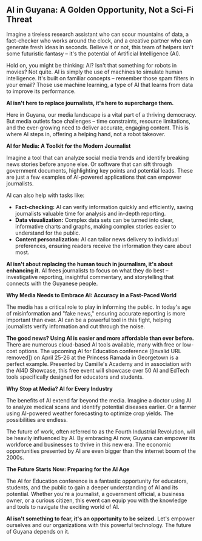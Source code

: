 ## AI in Guyana: A Golden Opportunity, Not a Sci-Fi Threat

Imagine a tireless research assistant who can scour mountains of data, a fact-checker who works around the clock, and a creative partner who can generate fresh ideas in seconds. Believe it or not, this team of helpers isn't some futuristic fantasy – it's the potential of Artificial Intelligence (AI).

Hold on, you might be thinking: AI? Isn't that something for robots in movies? Not quite. AI is simply the use of machines to simulate human intelligence. It's built on familiar concepts – remember those spam filters in your email? Those use machine learning, a type of AI that learns from data to improve its performance.

**AI isn't here to replace journalists, it's here to supercharge them.**

Here in Guyana, our media landscape is a vital part of a thriving democracy. But media outlets face challenges – time constraints, resource limitations, and the ever-growing need to deliver accurate, engaging content. This is where AI steps in, offering a helping hand, not a robot takeover.

**AI for Media: A Toolkit for the Modern Journalist**

Imagine a tool that can analyze social media trends and identify breaking news stories before anyone else. Or software that can sift through government documents, highlighting key points and potential leads. These are just a few examples of AI-powered applications that can empower journalists.

AI can also help with tasks like:

- **Fact-checking:** AI can verify information quickly and efficiently, saving journalists valuable time for analysis and in-depth reporting.
- **Data visualization:** Complex data sets can be turned into clear, informative charts and graphs, making complex stories easier to understand for the public.
- **Content personalization:** AI can tailor news delivery to individual preferences, ensuring readers receive the information they care about most.

**AI isn't about replacing the human touch in journalism, it's about enhancing it.** AI frees journalists to focus on what they do best – investigative reporting, insightful commentary, and storytelling that connects with the Guyanese people.

**Why Media Needs to Embrace AI: Accuracy in a Fast-Paced World**

The media has a critical role to play in informing the public. In today's age of misinformation and "fake news," ensuring accurate reporting is more important than ever. AI can be a powerful tool in this fight, helping journalists verify information and cut through the noise.

**The good news? Using AI is easier and more affordable than ever before.** There are numerous cloud-based AI tools available, many with free or low-cost options. The upcoming AI for Education conference ([invalid URL removed]) on April 25-26 at the Princess Ramada in Georgetown is a perfect example. Presented by Camille's Academy and in association with the AI4D Showcase, this free event will showcase over 50 AI and EdTech tools specifically designed for educators and students.

**Why Stop at Media? AI for Every Industry**

The benefits of AI extend far beyond the media. Imagine a doctor using AI to analyze medical scans and identify potential diseases earlier. Or a farmer using AI-powered weather forecasting to optimize crop yields. The possibilities are endless.

The future of work, often referred to as the Fourth Industrial Revolution, will be heavily influenced by AI. By embracing AI now, Guyana can empower its workforce and businesses to thrive in this new era. The economic opportunities presented by AI are even bigger than the internet boom of the 2000s.

**The Future Starts Now: Preparing for the AI Age**

The AI for Education conference is a fantastic opportunity for educators, students, and the public to gain a deeper understanding of AI and its potential. Whether you're a journalist, a government official, a business owner, or a curious citizen, this event can equip you with the knowledge and tools to navigate the exciting world of AI.

**AI isn't something to fear, it's an opportunity to be seized.** Let's empower ourselves and our organizations with this powerful technology. The future of Guyana depends on it.